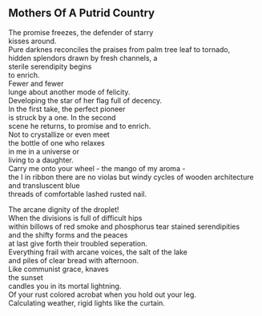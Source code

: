 Mothers Of A Putrid Country
---------------------------
The promise freezes, the defender of starry  
kisses around.  
Pure darknes reconciles the praises from palm tree leaf to tornado,  
hidden splendors drawn by fresh channels, a  
sterile serendipity begins  
to enrich.  
Fewer and fewer  
lunge about another mode of felicity.  
Developing the star of her flag full of decency.  
In the first take, the perfect pioneer  
is struck by a one. In the second  
scene he returns, to promise and to enrich.  
Not to crystallize or even meet  
the bottle of one who relaxes  
in me in a universe or  
living to a daughter.  
Carry me onto your wheel - the mango of my aroma -  
the I in ribbon there are no violas but windy cycles of wooden architecture and transluscent blue  
threads of comfortable lashed rusted nail.  
  
The arcane dignity of the droplet!  
When the divisions is full of difficult hips  
within billows of red smoke and phosphorus tear stained serendipities  
and the shifty forms and the peaces  
at last give forth their troubled seperation.  
Everything frail with arcane voices, the salt of the lake  
and piles of clear bread with afternoon.  
Like communist grace, knaves  
the sunset  
candles you in its mortal lightning.  
Of your rust colored acrobat when you hold out your leg.  
Calculating weather, rigid lights like the curtain.  
